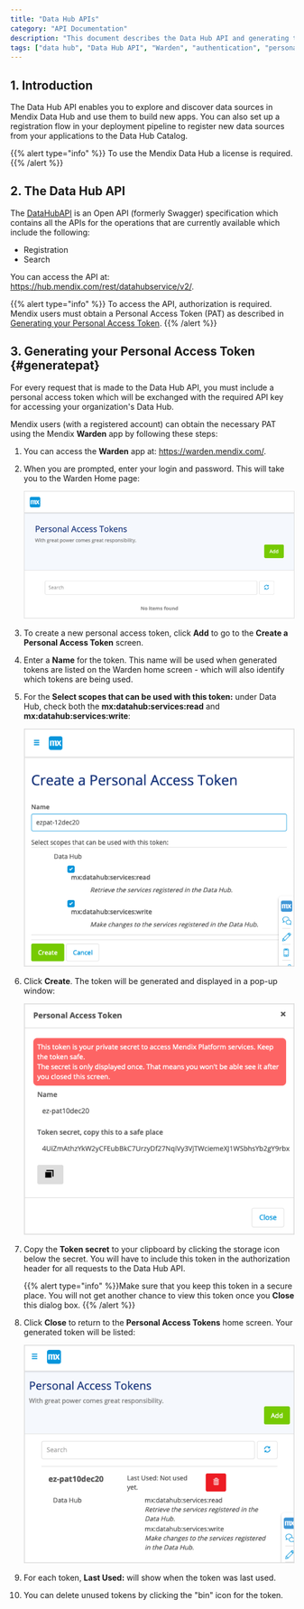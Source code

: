 ```yaml
---
title: "Data Hub APIs"
category: "API Documentation"
description: "This document describes the Data Hub API and generating the Personal Access Token."
tags: ["data hub", "Data Hub API", "Warden", "authentication", "personal access token"]
---
```


## 1. Introduction

The Data Hub API enables you to explore and discover data sources in Mendix Data Hub and use them to build new apps. You can also set up a registration flow in your deployment pipeline to register new data sources from your applications to the Data Hub Catalog.

{{% alert type="info" %}}
To use the Mendix Data Hub a license is required.
{{% /alert %}}

## 2. The Data Hub API

The [DataHubAPI](https://hub.mendix.com/rest/datahubservice/v2/) is an Open API (formerly Swagger) specification which contains all the APIs for the operations that are currently available which include the following: 

* Registration
* Search

You can access the API at: https://hub.mendix.com/rest/datahubservice/v2/.

{{% alert type="info" %}}
To access the API, authorization is required. Mendix users must obtain a Personal Access Token (PAT) as described in [Generating your Personal Access Token](#generatepat).
{{% /alert %}}

## 3. Generating your Personal Access Token {#generatepat}

For every request that is made to the Data Hub API, you must include a personal access token which will be exchanged with the required API key for accessing your organization's Data Hub. 

Mendix users (with a registered account) can obtain the necessary PAT using the Mendix **Warden** app by following these steps: 

1. You can access the **Warden** app at: https://warden.mendix.com/.

2. When you are prompted, enter your login and password. This will take you to the Warden Home page:

   ![Warden Home Screen](attachments/dta-hub-apis/warden-home-screen.png)

3. To create a new personal access token, click **Add** to go to the **Create a Personal Access Token** screen. 

4. Enter a **Name** for the token. This name will be used when generated tokens are listed on the Warden home screen - which will also identify which tokens are being used.

5. For the **Select scopes that can be used with this token:** under Data Hub, check both the **mx:datahub:services:read** and **mx:datahub:services:write**:

   ![create token home](attachments/dta-hub-apis/create-pat-token.png)

6. Click **Create**. The token will be generated and displayed in a pop-up window:

   ![generated token](attachments/dta-hub-apis/generated-pat-token.png)

7. Copy the **Token secret** to your clipboard by clicking the storage icon below the secret. You will have to include this token in the authorization header for all requests to the Data Hub API.

   {{% alert type="info" %}}Make sure that you keep this token in a secure place. You will not get another chance to view this token once you **Close** this dialog box.
   {{% /alert %}}

8. Click **Close** to return to the **Personal Access Tokens** home screen. Your generated token will be listed:

   ![token list](attachments/dta-hub-apis/token-list.png)

9. For each token, **Last Used:** will show when the token was last used. 

10. You can delete unused tokens by clicking the "bin" icon for the token.

